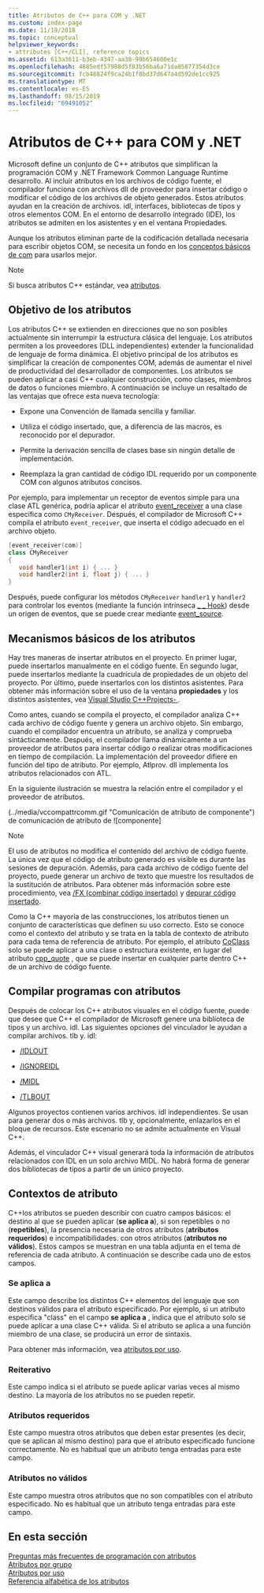 ```yaml
---
title: Atributos de C++ para COM y .NET
ms.custom: index-page
ms.date: 11/19/2018
ms.topic: conceptual
helpviewer_keywords:
- attributes [C++/CLI], reference topics
ms.assetid: 613a3611-b3eb-4347-aa38-99b654600e1c
ms.openlocfilehash: 4885edf57988d5f83b56ba6a71da85877354d3ce
ms.sourcegitcommit: fcb48824f9ca24b1f8bd37d647a4d592de1cc925
ms.translationtype: MT
ms.contentlocale: es-ES
ms.lasthandoff: 08/15/2019
ms.locfileid: "69491052"
---
```

# <a name="c-attributes-for-com-and-net"></a>Atributos de C++ para COM y .NET

Microsoft define un conjunto de C++ atributos que simplifican la programación COM y .NET Framework Common Language Runtime desarrollo. Al incluir atributos en los archivos de código fuente, el compilador funciona con archivos dll de proveedor para insertar código o modificar el código de los archivos de objeto generados. Estos atributos ayudan en la creación de archivos. idl, interfaces, bibliotecas de tipos y otros elementos COM. En el entorno de desarrollo integrado (IDE), los atributos se admiten en los asistentes y en el ventana Propiedades.

Aunque los atributos eliminan parte de la codificación detallada necesaria para escribir objetos COM, se necesita un fondo en los [conceptos básicos de com](/windows/win32/com/the-component-object-model) para usarlos mejor.

> [!NOTE]
> Si busca atributos C++ estándar, vea [atributos](../../cpp/attributes.md).

## <a name="purpose-of-attributes"></a>Objetivo de los atributos

Los atributos C++ se extienden en direcciones que no son posibles actualmente sin interrumpir la estructura clásica del lenguaje. Los atributos permiten a los proveedores (DLL independientes) extender la funcionalidad de lenguaje de forma dinámica. El objetivo principal de los atributos es simplificar la creación de componentes COM, además de aumentar el nivel de productividad del desarrollador de componentes. Los atributos se pueden aplicar a casi C++ cualquier construcción, como clases, miembros de datos o funciones miembro. A continuación se incluye un resaltado de las ventajas que ofrece esta nueva tecnología:

- Expone una Convención de llamada sencilla y familiar.

- Utiliza el código insertado, que, a diferencia de las macros, es reconocido por el depurador.

- Permite la derivación sencilla de clases base sin ningún detalle de implementación.

- Reemplaza la gran cantidad de código IDL requerido por un componente COM con algunos atributos concisos.

Por ejemplo, para implementar un receptor de eventos simple para una clase ATL genérica, podría aplicar el atributo [event_receiver](event-receiver.md) a una clase específica como `CMyReceiver`. Después, el compilador de Microsoft C++ compila el atributo `event_receiver`, que inserta el código adecuado en el archivo objeto.

```cpp
[event_receiver(com)]
class CMyReceiver
{
   void handler1(int i) { ... }
   void handler2(int i, float j) { ... }
}
```

Después, puede configurar los métodos `CMyReceiver` `handler1` y `handler2` para controlar los eventos (mediante la función intrínseca [_ _ Hook](../../cpp/hook.md)) desde un origen de eventos, que se puede crear mediante [event_source](event-source.md).

## <a name="basic-mechanics-of-attributes"></a>Mecanismos básicos de los atributos

Hay tres maneras de insertar atributos en el proyecto. En primer lugar, puede insertarlos manualmente en el código fuente. En segundo lugar, puede insertarlos mediante la cuadrícula de propiedades de un objeto del proyecto. Por último, puede insertarlos con los distintos asistentes. Para obtener más información sobre el uso de la ventana **propiedades** y los distintos asistentes, vea [Visual Studio C++Projects- ](../../build/creating-and-managing-visual-cpp-projects.md).

Como antes, cuando se compila el proyecto, el compilador analiza C++ cada archivo de código fuente y genera un archivo objeto. Sin embargo, cuando el compilador encuentra un atributo, se analiza y comprueba sintácticamente. Después, el compilador llama dinámicamente a un proveedor de atributos para insertar código o realizar otras modificaciones en tiempo de compilación. La implementación del proveedor difiere en función del tipo de atributo. Por ejemplo, Atlprov. dll implementa los atributos relacionados con ATL.

En la siguiente ilustración se muestra la relación entre el compilador y el proveedor de atributos.

(../media/vccompattrcomm.gif "Comunicación de atributo de componente") de comunicación de atributo de ![componente]

> [!NOTE]
> El uso de atributos no modifica el contenido del archivo de código fuente. La única vez que el código de atributo generado es visible es durante las sesiones de depuración. Además, para cada archivo de código fuente del proyecto, puede generar un archivo de texto que muestre los resultados de la sustitución de atributos. Para obtener más información sobre este procedimiento, vea [/FX (combinar código insertado)](../../build/reference/fx-merge-injected-code.md) y [depurar código insertado](/visualstudio/debugger/how-to-debug-injected-code).

Como la C++ mayoría de las construcciones, los atributos tienen un conjunto de características que definen su uso correcto. Esto se conoce como el contexto del atributo y se trata en la tabla de contexto de atributo para cada tema de referencia de atributo. Por ejemplo, el atributo [CoClass](coclass.md) solo se puede aplicar a una clase o estructura existente, en lugar del atributo [cpp_quote](cpp-quote.md) , que se puede insertar en cualquier parte dentro C++ de un archivo de código fuente.

## <a name="building-an-attributed-program"></a>Compilar programas con atributos

Después de colocar los C++ atributos visuales en el código fuente, puede que desee que C++ el compilador de Microsoft genere una biblioteca de tipos y un archivo. idl. Las siguientes opciones del vinculador le ayudan a compilar archivos. tlb y. idl:

- [/IDLOUT](../../build/reference/idlout-name-midl-output-files.md)

- [/IGNOREIDL](../../build/reference/ignoreidl-don-t-process-attributes-into-midl.md)

- [/MIDL](../../build/reference/midl-specify-midl-command-line-options.md)

- [/TLBOUT](../../build/reference/tlbout-name-dot-tlb-file.md)

Algunos proyectos contienen varios archivos. idl independientes. Se usan para generar dos o más archivos. tlb y, opcionalmente, enlazarlos en el bloque de recursos. Este escenario no se admite actualmente en Visual C++.

Además, el vinculador C++ visual generará toda la información de atributos relacionados con IDL en un solo archivo MIDL. No habrá forma de generar dos bibliotecas de tipos a partir de un único proyecto.

## <a name="contexts"></a>Contextos de atributo

C++los atributos se pueden describir con cuatro campos básicos: el destino al que se pueden aplicar (**se aplica a**), si son repetibles o no (**repetibles**), la presencia necesaria de otros atributos (**atributos requeridos**) e incompatibilidades. con otros atributos (**atributos no válidos**). Estos campos se muestran en una tabla adjunta en el tema de referencia de cada atributo. A continuación se describe cada uno de estos campos.

### <a name="applies-to"></a>Se aplica a

Este campo describe los distintos C++ elementos del lenguaje que son destinos válidos para el atributo especificado. Por ejemplo, si un atributo especifica "class" en el campo **se aplica a** , indica que el atributo solo se puede aplicar a una clase C++ válida. Si el atributo se aplica a una función miembro de una clase, se producirá un error de sintaxis.

Para obtener más información, vea [atributos por uso](attributes-by-usage.md).

### <a name="repeatable"></a>Reiterativo

Este campo indica si el atributo se puede aplicar varias veces al mismo destino. La mayoría de los atributos no se pueden repetir.

### <a name="required-attributes"></a>Atributos requeridos

Este campo muestra otros atributos que deben estar presentes (es decir, que se aplican al mismo destino) para que el atributo especificado funcione correctamente. No es habitual que un atributo tenga entradas para este campo.

### <a name="invalid-attributes"></a>Atributos no válidos

Este campo muestra otros atributos que no son compatibles con el atributo especificado. No es habitual que un atributo tenga entradas para este campo.

## <a name="in-this-section"></a>En esta sección

[Preguntas más frecuentes de programación con atributos](attribute-programming-faq.md)<br/>
[Atributos por grupo](attributes-by-group.md)<br/>
[Atributos por uso](attributes-by-usage.md)<br/>
[Referencia alfabética de los atributos](attributes-alphabetical-reference.md)